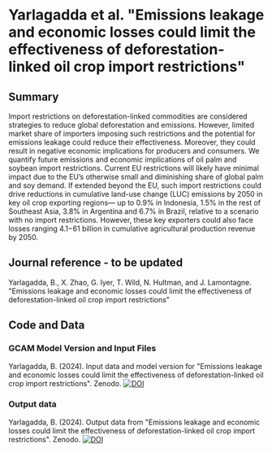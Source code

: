 
# Yarlagadda et al. "Emissions leakage and economic losses could limit the effectiveness of deforestation-linked oil crop import restrictions"


## Summary
Import restrictions on deforestation-linked commodities are considered strategies to reduce global deforestation and emissions. However, limited market share of importers imposing such restrictions and the potential for emissions leakage could reduce their effectiveness. Moreover, they could result in negative economic implications for producers and consumers. We quantify future emissions and economic implications of oil palm and soybean import restrictions. Current EU restrictions will likely have minimal impact due to the EU’s otherwise small and diminishing share of global palm and soy demand. If extended beyond the EU, such import restrictions could drive reductions in cumulative land-use change (LUC) emissions by 2050 in key oil crop exporting regions— up to 0.9% in Indonesia, 1.5% in the rest of Southeast Asia, 3.8% in Argentina and 6.7% in Brazil, relative to a scenario with no import restrictions. However, these key exporters could also face losses ranging $4.1-$61 billion in cumulative agricultural production revenue by 2050.

## Journal reference - to be updated
Yarlagadda, B., X. Zhao, G. Iyer, T. Wild, N. Hultman, and J. Lamontagne. "Emissions leakage and economic losses could limit the effectiveness of deforestation-linked oil crop import restrictions"

## Code and Data
### GCAM Model Version and Input Files
Yarlagadda, B. (2024). Input data and model version for "Emissions leakage and economic losses could limit the effectiveness of deforestation-linked oil crop import restrictions". Zenodo.
[![DOI](https://zenodo.org/badge/DOI/10.5281/zenodo.10840364.svg)](https://doi.org/10.5281/zenodo.10840364)

### Output data
Yarlagadda, B. (2024). Output data from "Emissions leakage and economic losses could limit the effectiveness of deforestation-linked oil crop import restrictions". Zenodo.
[![DOI](https://zenodo.org/badge/DOI/10.5281/zenodo.10849930.svg)](https://doi.org/10.5281/zenodo.10849930)
